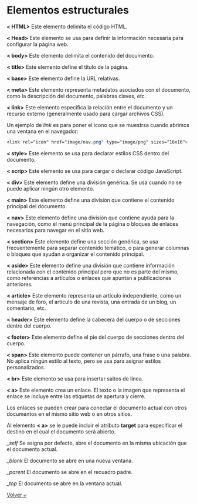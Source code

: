 # Elementos estructurales

**< HTML>** Este elemento delimita el código HTML.

**< Head>** Este elemento se usa para definir la información necesaria para configurar la página web.

**< body>** Este elemento delimita el contenido del documento.

**< title>** Este elemento define el título de la página.

**< base>** Este elemento define la URL relativas.

**< meta>** Este elemento representa metadatos asociados con el documento, como la descripción del documento, palabras claves, etc.

**< link>** Este elemento especifica la relación entre el documento y un recurso externo (generalmente usado para cargar archivos CSS).

Un ejemplo de *link* es para poner el icono que se muestrsa cuando abrimos una ventana en el navegador:

```CSS
<link rel="icon" href="image/nav.png" type="image/png" sizes="16x16">
```

**< style>** Este elemento se usa para declarar estilos CSS dentro del documento.

**< scrip>** Este elemento se usa para cargar o declarar código JavaScript.

**< div>** Este elemento define una división genérica. Se usa cuando no se puede aplicar ningún otro elemento.

**< main>** Este elemento define una división que contiene el contenido principal del documento.

**< nav>** Este elemento define una división que contiene ayuda para la navegación, como el menú principal de la página o bloques de enlaces necesarios para navegar en el sitio web.

**< section>** Este elemento define una sección genérica, se usa frecuentemente para separar contenido temático, o para generar columnas o bloques que ayudan a organizar el contenido principal.

**< aside>** Este elemento define una división que contiene información relacionada con el contenido principal pero que no es parte del mismo, como referencias a artículos o enlaces que apuntan a publicaciones anteriores.

**< article>** Este elemento representa un artículo independiente, como un mensaje de foro, el artículo de una revista, una entrada de un blog, un comentario, etc.

**< header>** Este elemento define la cabecera del cuerpo o de secciones dentro del cuerpo.

**< footer>** Este elemento define el pie del cuerpo de secciones dentro del cuerpo.

**< span>** Este elemento puede contener un párrafo, una frase o una palabra. No aplica ningún estilo al texto, pero se usa para asignar estilos personalizados.

**< br>** Este elemento se usa para insertar saltos de línea.

**< a>** Este elemento crea un enlace. El texto o la imagen que representa el enlace se incluye entre las etiquetas de apertura y cierre.

Los enlaces se pueden crear para conectar el documento actual con otros documentos en el mismo sitio web o en otros sitios.

Al elemento **< a>** se le puede incluir el atributo **target** para especificar el destino en el cual el documento será abierto.

*_self* Se asigna por defecto, abre el documento en la misma ubicación que el documento actual.

*_blank* El documento se abre en una nueva ventana.

*_parent* El documento se abre en el recuadro padre.

*_top* El documento se abre en la ventana actual.

[Volver &ldca;](../README.md)